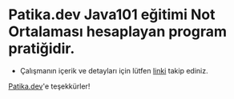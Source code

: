 # Patika.dev Java101 eğitimi Not Ortalaması hesaplayan program pratiğidir.

* Çalışmanın içerik ve detayları için lütfen [linki](https://academy.patika.dev/tr/courses/java101/pratik-not-ortalamasi) takip ediniz.

[Patika.dev](https://www.patika.dev/tr)'e teşekkürler!